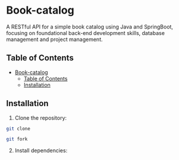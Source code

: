# Book-catalog
A RESTful API for a simple book catalog using Java and SpringBoot, focusing on
foundational back-end development skills, database management and project management.

## Table of Contents
- [Book-catalog](#book-catalog)
  - [Table of Contents](#table-of-contents)
  - [Installation](#installation)

## Installation
1. Clone the repository:
```bash
git clone 
```
```bash
git fork
```
2. Install dependencies:
``` bash
 
```
